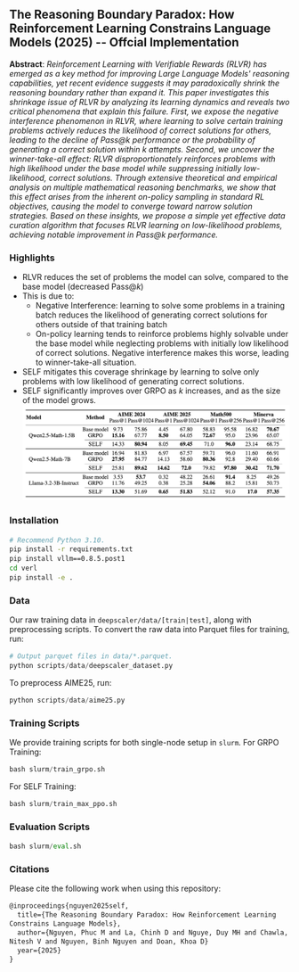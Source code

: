 ## The Reasoning Boundary Paradox: How Reinforcement Learning Constrains Language Models (2025) -- Offcial Implementation

**Abstract**: *Reinforcement Learning with Verifiable Rewards (RLVR) has emerged as a key method for improving Large Language Models' reasoning capabilities, yet recent evidence suggests it may paradoxically shrink the reasoning boundary rather than expand it. This paper investigates this shrinkage issue of RLVR by analyzing its learning dynamics and reveals two critical phenomena that explain this failure. First, we expose the negative interference phenomenon in RLVR, where learning to solve certain training problems actively reduces the likelihood of correct solutions for others, leading to the decline of Pass@$k$ performance or the probability of generating a correct solution within $k$ attempts. Second, we uncover the winner-take-all effect: RLVR disproportionately reinforces problems with high likelihood under the base model while suppressing initially low-likelihood, correct solutions. Through extensive theoretical and empirical analysis on multiple mathematical reasoning benchmarks, we show that this effect arises from the inherent on-policy sampling in standard RL objectives, causing the model to converge toward narrow solution strategies. Based on these insights, we propose a simple yet effective data curation algorithm that focuses RLVR learning on low-likelihood problems, achieving notable improvement in Pass@$k$ performance.*

### Highlights
* RLVR reduces the set of problems the model can solve, compared to the base model (decreased Pass@$k$)
* This is due to:
  * Negative Interference: learning to solve some problems in a training batch reduces the likelihood of generating correct solutions for others outside of that training batch
  * On-policy learning tends to reinforce problems highly solvable under the base model while neglecting problems with initially low likelihood of correct solutions. Negative interference makes this worse, leading to winner-take-all situation.
* SELF mitigates this coverage shrinkage by learning to solve only problems with low likelihood of generating correct solutions.
* SELF significantly improves over GRPO as $k$ increases, and as the size of the model grows. 
![alt text](figures/main-results.png)

### Installation
```bash
# Recommend Python 3.10.
pip install -r requirements.txt
pip install vllm==0.8.5.post1
cd verl
pip install -e .
```

### Data
Our raw training data in `deepscaler/data/[train|test]`, along with preprocessing scripts. To convert the raw data into Parquet files for training, run:
```python
# Output parquet files in data/*.parquet.
python scripts/data/deepscaler_dataset.py
```
To preprocess AIME25, run:
```python
python scripts/data/aime25.py
```
### Training Scripts

We provide training scripts for both single-node setup in `slurm`.
For GRPO Training:
```python
bash slurm/train_grpo.sh
```
For SELF Training:
```python
bash slurm/train_max_ppo.sh
```
### Evaluation Scripts
```python
bash slurm/eval.sh
```

### Citations

Please cite the following work when using this repository:

```
@inproceedings{nguyen2025self,
  title={The Reasoning Boundary Paradox: How Reinforcement Learning Constrains Language Models},
  author={Nguyen, Phuc M and La, Chinh D and Nguye, Duy MH and Chawla, Nitesh V and Nguyen, Binh Nguyen and Doan, Khoa D}
  year={2025}
}
```
